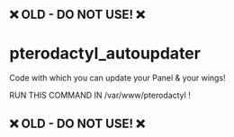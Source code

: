 
## ❌ OLD - DO NOT USE! ❌


# pterodactyl_autoupdater

Code with which you can update your Panel & your wings!

RUN THIS COMMAND IN /var/www/pterodactyl !

## ❌ OLD - DO NOT USE! ❌
